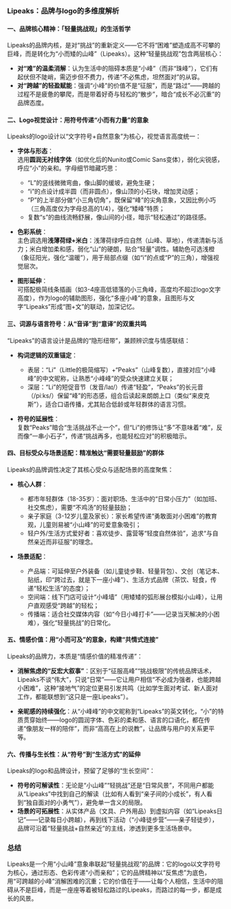 ### **Lipeaks：品牌与logo的多维度解析**  


#### **一、品牌核心精神：「轻量挑战观」的生活哲学**  
Lipeaks的品牌内核，是对“挑战”的重新定义——它不将“困难”塑造成高不可攀的巨峰，而是转化为“小而矮的山峰”（Lipeaks）。这种“轻量挑战观”包含两层核心：  
- **对“难”的温柔消解**：认为生活中的阻碍本质是“小峰”（而非“珠峰”），它们有起伏但不陡峭，需迈步但不费力，传递“不必焦虑，坦然面对”的从容。  
- **对“跨越”的轻盈赋能**：强调“小峰”的价值不是“征服”，而是“路过”——跨越的过程不是疲惫的攀爬，而是带着好奇与轻松的“散步”，暗合“成长不必沉重”的品牌态度。  


#### **二、Logo视觉设计：用符号传递“小而有力量”的意象**  
Lipeaks的logo设计以“文字符号+自然意象”为核心，视觉语言高度统一：  

- **字体与形态**：  
  选用**圆润无衬线字体**（如优化后的Nunito或Comic Sans变体），弱化尖锐感，呼应“小”的亲和。字母细节暗藏巧思：  
  - “L”的竖线微微弯曲，像山脚的缓坡，避免生硬；  
  - “i”的点设计成半圆（而非圆点），像山顶的小石块，增加灵动感；  
  - “P”的上半部分做“小三角切角”，既保留“峰”的尖角意象，又因比例小巧（三角高度仅为字母总高的1/4），强化“矮峰”特质；  
  - 复数“s”的曲线流畅舒展，像山间的小径，暗示“轻松通过”的路径感。  

- **色彩系统**：  
  主色调选用**浅薄荷绿+米白**：浅薄荷绿呼应自然（山峰、草地），传递清新与活力；米白增加柔和感，弱化“山”的硬朗，贴合“轻量”调性。辅助色可选浅橙（象征阳光，强化“温暖”），用于局部点缀（如“i”的点或“P”的三角），增强视觉层次。  

- **图形延伸**：  
  可搭配极简线条插画（如3-4座高低错落的小三角峰，高度均不超过logo文字高度），作为logo的辅助图形，强化“多座小峰”的意象，且图形与文字“Lipeaks”形成“图+文”的联动，加深记忆。  


#### **三、词源与语言符号：从“音译”到“意译”的双重共鸣**  
“Lipeaks”的语言设计是品牌的“隐形纽带”，兼顾辨识度与情感联结：  

- **构词逻辑的双重锚定**：  
  - 表层：“Li”（Little的极简缩写）+“Peaks”（山峰复数），直接对应“小峰峰”的中文昵称，让熟悉“小峰峰”的受众快速建立关联；  
  - 深层：“Li”的短促音节（发音/laɪ/）传递“轻盈”，“Peaks”的长元音（/piːks/）保留“峰”的形态感，组合后读起来朗朗上口（类似“来皮克斯”），适合口语传播，尤其贴合低龄或年轻群体的语言习惯。  

- **符号的延展性**：  
  复数“Peaks”暗合“生活挑战不止一个”，但“Li”的修饰让“多”不意味着“难”，反而像“一串小石子”，传递“挑战再多，也能轻松应对”的积极暗示。  


#### **四、目标受众与场景适配：精准触达“需要轻量鼓励”的群体**  
Lipeaks的品牌调性决定了其核心受众与适配场景的高度聚焦：  

- **核心人群**：  
  - 都市年轻群体（18-35岁）：面对职场、生活中的“日常小压力”（如加班、社交焦虑），需要“不鸡汤”的轻量鼓励；  
  - 亲子家庭（3-12岁儿童及家长）：家长希望传递“勇敢面对小困难”的教育观，儿童则易被“小山峰”的可爱意象吸引；  
  - 轻户外/生活方式爱好者：喜欢徒步、露营等“轻度自然体验”，追求“与自然亲近而非征服”的理念。  

- **场景适配**：  
  - 产品端：可延伸至户外装备（如儿童徒步鞋、轻量背包）、文创（笔记本、贴纸，印“跨过去，就是下一座小峰”）、生活方式品牌（茶饮、轻食，传递“轻松生活”的态度）；  
  - 空间端：线下门店可设计“小峰墙”（用矮矮的弧形展台模拟小山峰），让用户直观感受“跨越”的轻松；  
  - 传播端：适合社交媒体内容（如“今日小峰打卡”——记录当天解决的小困难），强化“轻量挑战”的日常化。  


#### **五、情感价值：用“小而可及”的意象，构建“共情式连接”**  
Lipeaks的品牌力，本质是“情感价值的精准传递”：  

- **消解焦虑的“反宏大叙事”**：区别于“征服高峰”“挑战极限”的传统品牌话术，Lipeaks不谈“伟大”，只说“日常”——它让用户相信“不必成为强者，也能跨越小困难”，这种“接地气”的定位更易引发共鸣（比如学生面对考试、新人面对工作，都能联想到“这只是一座Lipeaks”）。  

- **亲昵感的持续强化**：从“小峰峰”的中文昵称到“Lipeaks”的英文转化，“小”的特质贯穿始终——logo的圆润字体、色彩的柔和感、语言的口语化，都在传递“像朋友一样的陪伴”，而非“高高在上的说教”，让品牌与用户的关系更平等。  


#### **六、传播与生长性：从“符号”到“生活方式”的延伸**  
Lipeaks的logo和品牌设计，预留了足够的“生长空间”：  

- **符号的可解读性**：无论是“小山峰”“轻挑战”还是“日常风景”，不同用户都能从“Lipeaks”中找到自己的解读（比如有人看到“亲子间的小成长”，有人看到“独自面对的小勇气”），避免单一含义的局限。  
- **场景的可拓展性**：从实体产品（文具、户外用品）到虚拟内容（如“Lipeaks日记”——记录每日小跨越），再到线下活动（“小峰徒步营”——亲子轻徒步），品牌可沿着“轻量挑战+自然亲近”的主线，渗透到更多生活场景中。  


### 总结  
Lipeaks是一个用“小山峰”意象串联起“轻量挑战观”的品牌：它的logo以文字符号为核心，通过形态、色彩传递“小而亲和”；它的品牌精神以“反焦虑”为底色，用“可跨越的小峰”消解困难的沉重；它的价值在于——让每个人相信，生活中的阻碍从不是巨峰，而是一座座等着被轻松路过的Lipeaks，而路过的每一步，都是成长的风景。